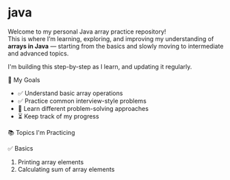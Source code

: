 # java
Welcome to my personal Java array practice repository!  
This is where I’m learning, exploring, and improving my understanding of **arrays in Java** — starting from the basics and slowly moving to intermediate and advanced topics.

I'm building this step-by-step as I learn, and updating it regularly.

📌 My Goals
- ✅ Understand basic array operations
- ✅ Practice common interview-style problems
- 🔄 Learn different problem-solving approaches
- ⏳ Keep track of my progress

📚 Topics I'm Practicing

✅ Basics
1. Printing array elements
2. Calculating sum of array elements
